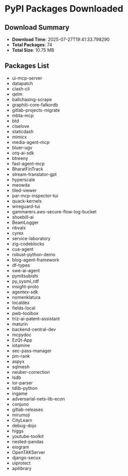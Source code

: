 # PyPI Packages Downloaded

## Download Summary
- **Download Time**: 2025-07-27T19:41:33.798290
- **Total Packages**: 74
- **Total Size**: 10.75 MB

## Packages List
- ui-mcp-server
- datapatch
- clash-cli
- qelm
- ballchasing-scrape
- graphiti-core-falkordb
- gitlab-projects-migrate
- mbta-mcp
- btd
- clselove
- staticdash
- mimicx
- media-agent-mcp
- bluer-ugv
- orq-ai-sdk
- btreeny
- fast-agent-mcp
- BharatFinTrack
- stream-translator-gpt
- hyperscale
- meowda
- tiled-viewer
- par-mcp-inspector-tui
- quack-kernels
- wireguard-tui
- gammarers.aws-secure-flow-log-bucket
- shoebill-ai
- BeamLogger
- nbvalx
- cyrex
- service-laboratory
- zig-codeblocks
- cua-agent
- robust-python-demo
- blog-agent-framework
- df-types
- swe-ai-agent
- pymitsubishi
- py_sysml_rdf
- insight-proto
- agentex-sdk
- nomenklatura
- localdex
- fields-local
- pwb-toolbox
- triz-ai-patent-assistant
- maturin
- backend-central-dev
- mcpydoc
- EzQt-App
- iotamine
- sec-pass-manager
- pm-rank
- aspyx
- sqlmesh
- neuber-correction
- lsdb
- ior-parser
- tdlib-python
- ingame
- adversarial-nets-lib-econ
- conjuno
- gitlab-releases
- mirumoji
- CityLearn
- debug-dojo
- higgs
- youtube-toolkit
- nested-pandas
- eiogram
- OpenTAKServer
- django-secux
- uiprotect
- apilibrary

